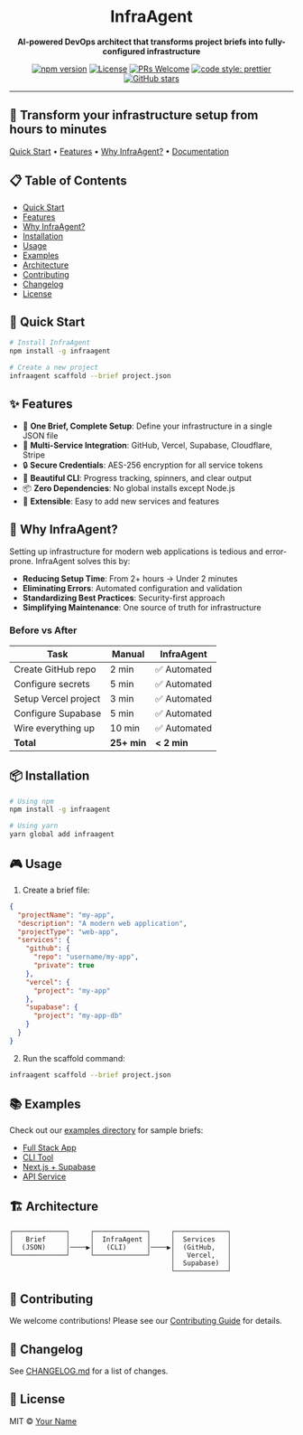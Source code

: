 <div align="center">
  <h1>InfraAgent</h1>
  <p><strong>AI-powered DevOps architect that transforms project briefs into fully-configured infrastructure</strong></p>
  
  <p>
    <a href="https://www.npmjs.com/package/infraagent"><img src="https://img.shields.io/npm/v/infraagent.svg" alt="npm version"></a>
    <a href="https://github.com/leonardknight/infraagent/blob/main/LICENSE"><img src="https://img.shields.io/badge/license-MIT-blue.svg" alt="License"></a>
    <a href="https://github.com/leonardknight/infraagent/pulls"><img src="https://img.shields.io/badge/PRs-welcome-brightgreen.svg" alt="PRs Welcome"></a>
    <a href="#"><img src="https://img.shields.io/badge/code_style-prettier-ff69b4.svg" alt="code style: prettier"></a>
    <a href="https://github.com/leonardknight/infraagent/stargazers"><img src="https://img.shields.io/github/stars/leonardknight/infraagent.svg" alt="GitHub stars"></a>
  </p>
</div>

---

## 🚀 Transform your infrastructure setup from hours to minutes

[Quick Start](#quick-start) • [Features](#features) • [Why InfraAgent?](#why-infraagent) • [Documentation](#documentation)

## 📋 Table of Contents

- [Quick Start](#quick-start)
- [Features](#features)
- [Why InfraAgent?](#why-infraagent)
- [Installation](#installation)
- [Usage](#usage)
- [Examples](#examples)
- [Architecture](#architecture)
- [Contributing](#contributing)
- [Changelog](#changelog)
- [License](#license)

## 🚀 Quick Start

```bash
# Install InfraAgent
npm install -g infraagent

# Create a new project
infraagent scaffold --brief project.json
```

## ✨ Features

- 🎯 **One Brief, Complete Setup**: Define your infrastructure in a single JSON file
- 🔄 **Multi-Service Integration**: GitHub, Vercel, Supabase, Cloudflare, Stripe
- 🔒 **Secure Credentials**: AES-256 encryption for all service tokens
- 🎨 **Beautiful CLI**: Progress tracking, spinners, and clear output
- 📦 **Zero Dependencies**: No global installs except Node.js
- 🔧 **Extensible**: Easy to add new services and features

## 🤔 Why InfraAgent?

Setting up infrastructure for modern web applications is tedious and error-prone. InfraAgent solves this by:

- **Reducing Setup Time**: From 2+ hours → Under 2 minutes
- **Eliminating Errors**: Automated configuration and validation
- **Standardizing Best Practices**: Security-first approach
- **Simplifying Maintenance**: One source of truth for infrastructure

### Before vs After

| Task                 | Manual      | InfraAgent   |
| -------------------- | ----------- | ------------ |
| Create GitHub repo   | 2 min       | ✅ Automated |
| Configure secrets    | 5 min       | ✅ Automated |
| Setup Vercel project | 3 min       | ✅ Automated |
| Configure Supabase   | 5 min       | ✅ Automated |
| Wire everything up   | 10 min      | ✅ Automated |
| **Total**            | **25+ min** | **< 2 min**  |

## 📦 Installation

```bash
# Using npm
npm install -g infraagent

# Using yarn
yarn global add infraagent
```

## 🎮 Usage

1. Create a brief file:

```json
{
  "projectName": "my-app",
  "description": "A modern web application",
  "projectType": "web-app",
  "services": {
    "github": {
      "repo": "username/my-app",
      "private": true
    },
    "vercel": {
      "project": "my-app"
    },
    "supabase": {
      "project": "my-app-db"
    }
  }
}
```

2. Run the scaffold command:

```bash
infraagent scaffold --brief project.json
```

## 📚 Examples

Check out our [examples directory](briefs/examples/) for sample briefs:

- [Full Stack App](briefs/examples/full-stack.json)
- [CLI Tool](briefs/examples/cli-tool.json)
- [Next.js + Supabase](briefs/examples/nextjs-supabase.json)
- [API Service](briefs/examples/api-only.json)

## 🏗️ Architecture

```
┌─────────────┐     ┌─────────────┐     ┌─────────────┐
│   Brief     │     │  InfraAgent │     │  Services   │
│  (JSON)     │────▶│   (CLI)     │────▶│  (GitHub,   │
└─────────────┘     └─────────────┘     │   Vercel,   │
                                        │  Supabase)  │
                                        └─────────────┘
```

## 🤝 Contributing

We welcome contributions! Please see our [Contributing Guide](CONTRIBUTING.md) for details.

## 📝 Changelog

See [CHANGELOG.md](CHANGELOG.md) for a list of changes.

## 📄 License

MIT © [Your Name](https://github.com/yourusername)
